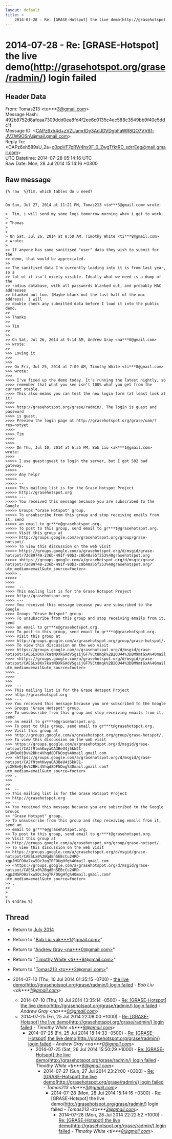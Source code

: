 ```yaml
---
layout: default
title: >
    2014-07-28 - Re: [GRASE-Hotspot] the live demo(http://grasehotspot.org/grase/radmin/) login failed
---
```


# 2014-07-28 - Re: [GRASE-Hotspot] the live demo(http://grasehotspot.org/grase/radmin/) login failed

## Header Data

From: Tomas213 \<to***3@gmail.com\><br>
Message Hash: 492b8752d8afeaa7309ddd0ea8fd4f2ee6c0135c4ec588c3549bb9f40e5ddc1f<br>
Message ID: \<CAPz6xh4d+zVZUamrtDy3AdJDVDgbFaWR8QO7VV6f-JVZW9OSrA@mail.gmail.com\><br>
Reply To: \<CAPz6xh589sU_2a=o0ppVF7pRW4hx9F_0_ZwgTfktRD_sdrrEeg@mail.gmail.com\><br>
UTC Datetime: 2014-07-28 05:14:16 UTC<br>
Raw Date: Mon, 28 Jul 2014 15:14:16 +0300<br>

## Raw message

```
{% raw  %}Tim, which tables do u need?


On Sun, Jul 27, 2014 at 11:21 PM, Tomas213 <to***3@gmail.com> wrote:

>  Tim, i will send my some logs tomorrow morning when i get to work.
>
> Thomas
>
>
> On Sat, Jul 26, 2014 at 8:50 AM, Timothy White <ti***8@gmail.com>
> wrote:
>
>> If anyone has some sanitised "user" data they wish to submit for the
>> demo, that would be appreciated.
>>
>> The sanitised data I'm currently loading into it is from last year, so a
>> lot of it isn't nicely visible. Ideally what we need is a dump of the
>> radius database, with all passwords blanked out, and probably MAC addresses
>> blanked out too. (Maybe blank out the last half of the mac address). I will
>> double check any submitted data before I load it into the public demo.
>>
>> Thanks
>>
>> Tim
>>
>>
>> On Sat, Jul 26, 2014 at 9:14 AM, Andrew Gray <na***0@gmail.com>
>> wrote:
>>
>>> Loving it
>>>
>>>
>>> On Fri, Jul 25, 2014 at 7:09 AM, Timothy White <ti***8@gmail.com>
>>> wrote:
>>>
>>>> I've fixed up the demo today. It's running the latest nightly, so
>>>> remember that what you see isn't 100% what you get from the current stable.
>>>> This also means you can test the new login form (at least look at it)
>>>>
>>>> http://grasehotspot.org/grase/radmin/. The login is guest and password
>>>> is guest.
>>>> Preview the login page at http://grasehotspot.org/grase/uam/?res=notyet
>>>>
>>>> Tim
>>>>
>>>>
>>>> On Thu, Jul 10, 2014 at 6:35 PM, Bob Liu <ak***1@gmail.com> wrote:
>>>>
>>>>> I use guest:guest to login the server, but I got 502 bad gateway.
>>>>>
>>>>> Any help?
>>>>>
>>>>> --
>>>>> This mailing list is for the Grase Hotspot Project
>>>>> http://grasehotspot.org
>>>>> ---
>>>>> You received this message because you are subscribed to the Google
>>>>> Groups "Grase Hotspot" group.
>>>>> To unsubscribe from this group and stop receiving emails from it, send
>>>>> an email to gr***e@grasehotspot.org.
>>>>> To post to this group, send email to gr***t@grasehotspot.org.
>>>>> Visit this group at
>>>>> http://groups.google.com/a/grasehotspot.org/group/grase-hotspot/.
>>>>> To view this discussion on the web visit
>>>>> https://groups.google.com/a/grasehotspot.org/d/msgid/grase-hotspot/72d89749-236b-491f-90b3-c0b40a55f253%40grasehotspot.org
>>>>> <https://groups.google.com/a/grasehotspot.org/d/msgid/grase-hotspot/72d89749-236b-491f-90b3-c0b40a55f253%40grasehotspot.org?utm_medium=email&utm_source=footer>
>>>>> .
>>>>>
>>>>
>>>>  --
>>>> This mailing list is for the Grase Hotspot Project
>>>> http://grasehotspot.org
>>>> ---
>>>> You received this message because you are subscribed to the Google
>>>> Groups "Grase Hotspot" group.
>>>> To unsubscribe from this group and stop receiving emails from it, send
>>>> an email to gr***e@grasehotspot.org.
>>>> To post to this group, send email to gr***t@grasehotspot.org.
>>>> Visit this group at
>>>> http://groups.google.com/a/grasehotspot.org/group/grase-hotspot/.
>>>> To view this discussion on the web visit
>>>> https://groups.google.com/a/grasehotspot.org/d/msgid/grase-hotspot/CAESLx0Kx7katMDXkGAdVSgsijGF7VCt8mqk%2B2OU44%3DBM9mtGxA%40mail.gmail.com
>>>> <https://groups.google.com/a/grasehotspot.org/d/msgid/grase-hotspot/CAESLx0Kx7katMDXkGAdVSgsijGF7VCt8mqk%2B2OU44%3DBM9mtGxA%40mail.gmail.com?utm_medium=email&utm_source=footer>
>>>> .
>>>>
>>>
>>>  --
>>> This mailing list is for the Grase Hotspot Project
>>> http://grasehotspot.org
>>> ---
>>> You received this message because you are subscribed to the Google
>>> Groups "Grase Hotspot" group.
>>> To unsubscribe from this group and stop receiving emails from it, send
>>> an email to gr***e@grasehotspot.org.
>>> To post to this group, send email to gr***t@grasehotspot.org.
>>> Visit this group at
>>> http://groups.google.com/a/grasehotspot.org/group/grase-hotspot/.
>>> To view this discussion on the web visit
>>> https://groups.google.com/a/grasehotspot.org/d/msgid/grase-hotspot/CAJf9tmhKwyaOA3BeU4j5kWJ1-yiXWBe0jBv%2BHc4Vhqd8DFNOog%40mail.gmail.com
>>> <https://groups.google.com/a/grasehotspot.org/d/msgid/grase-hotspot/CAJf9tmhKwyaOA3BeU4j5kWJ1-yiXWBe0jBv%2BHc4Vhqd8DFNOog%40mail.gmail.com?utm_medium=email&utm_source=footer>
>>> .
>>>
>>
>>  --
>> This mailing list is for the Grase Hotspot Project
>> http://grasehotspot.org
>> ---
>> You received this message because you are subscribed to the Google Groups
>> "Grase Hotspot" group.
>> To unsubscribe from this group and stop receiving emails from it, send an
>> email to gr***e@grasehotspot.org.
>> To post to this group, send email to gr***t@grasehotspot.org.
>> Visit this group at
>> http://groups.google.com/a/grasehotspot.org/group/grase-hotspot/.
>> To view this discussion on the web visit
>> https://groups.google.com/a/grasehotspot.org/d/msgid/grase-hotspot/CAESLx0%2BqdBnSEBcCu24RD-xgpJMGFO0a7xw5Dc3egTRFOUgHfg%40mail.gmail.com
>> <https://groups.google.com/a/grasehotspot.org/d/msgid/grase-hotspot/CAESLx0%2BqdBnSEBcCu24RD-xgpJMGFO0a7xw5Dc3egTRFOUgHfg%40mail.gmail.com?utm_medium=email&utm_source=footer>
>> .
>>
>
>
{% endraw %}
```

## Thread

+ Return to [July 2014](/archive/2014/07)

+ Return to "[Bob Liu <ak***1<span>@</span>gmail.com>](/authors/ak___1_at_gmail_com)"
+ Return to "[Andrew Gray <na***0<span>@</span>gmail.com>](/authors/na___0_at_gmail_com)"
+ Return to "[Timothy White <ti***8<span>@</span>gmail.com>](/authors/ti___8_at_gmail_com)"
+ Return to "[Tomas213 <to***3<span>@</span>gmail.com>](/authors/to___3_at_gmail_com)"

+ 2014-07-10 (Thu, 10 Jul 2014 01:35:15 -0700) - [the live demo(http://grasehotspot.org/grase/radmin/) login failed](/archive/2014/07/9b72081c236f5fbba7f5adccf2ffda13e24cbf4d0be792d0df6d47ae9b9d5586) - _Bob Liu \<ak***1@gmail.com\>_
  + 2014-07-10 (Thu, 10 Jul 2014 13:35:14 -0500) - [Re: [GRASE-Hotspot] the live demo(http://grasehotspot.org/grase/radmin/) login failed](/archive/2014/07/a15942796703a82b9c2df6a6efb096648e85c426dd2ccbd3d4f0ec9b1baa8075) - _Andrew Gray \<na***0@gmail.com\>_
  + 2014-07-25 (Fri, 25 Jul 2014 22:09:00 +1000) - [Re: [GRASE-Hotspot] the live demo(http://grasehotspot.org/grase/radmin/) login failed](/archive/2014/07/9ecafdc7503e8961761a18f975ca3633e730c5f63cc3e9cd69483902a734402f) - _Timothy White \<ti***8@gmail.com\>_
    + 2014-07-25 (Fri, 25 Jul 2014 18:14:33 -0500) - [Re: [GRASE-Hotspot] the live demo(http://grasehotspot.org/grase/radmin/) login failed](/archive/2014/07/d8f95e1ce85261eb9c3863d627fb6b88a342d1a7c79d49cd08357cce3bb42159) - _Andrew Gray \<na***0@gmail.com\>_
      + 2014-07-25 (Sat, 26 Jul 2014 15:50:29 +1000) - [Re: [GRASE-Hotspot] the live demo(http://grasehotspot.org/grase/radmin/) login failed](/archive/2014/07/3d30259220b61cea1539de595998fe7d2a96b815e89b27a46f0423293c08779e) - _Timothy White \<ti***8@gmail.com\>_
        + 2014-07-27 (Sun, 27 Jul 2014 23:21:00 +0300) - [Re: [GRASE-Hotspot] the live demo(http://grasehotspot.org/grase/radmin/) login failed](/archive/2014/07/b7504757badd7d59bcac318e34f42aeb064f035ae50e9c72114bdd406a6fca51) - _Tomas213 \<to***3@gmail.com\>_
          + 2014-07-28 (Mon, 28 Jul 2014 15:14:16 +0300) - Re: [GRASE-Hotspot] the live demo(http://grasehotspot.org/grase/radmin/) login failed - _Tomas213 \<to***3@gmail.com\>_
            + 2014-07-28 (Mon, 28 Jul 2014 22:22:52 +1000) - [Re: [GRASE-Hotspot] the live demo(http://grasehotspot.org/grase/radmin/) login failed](/archive/2014/07/67d2f61366865902ca705b92d8b06086eb32332d7ced3a07a180f73a03af34be) - _Timothy White \<ti***8@gmail.com\>_

